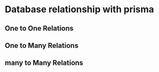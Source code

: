 # Database relationship with prisma 
## One to One Relations
## One to Many Relations
## many to Many Relations
